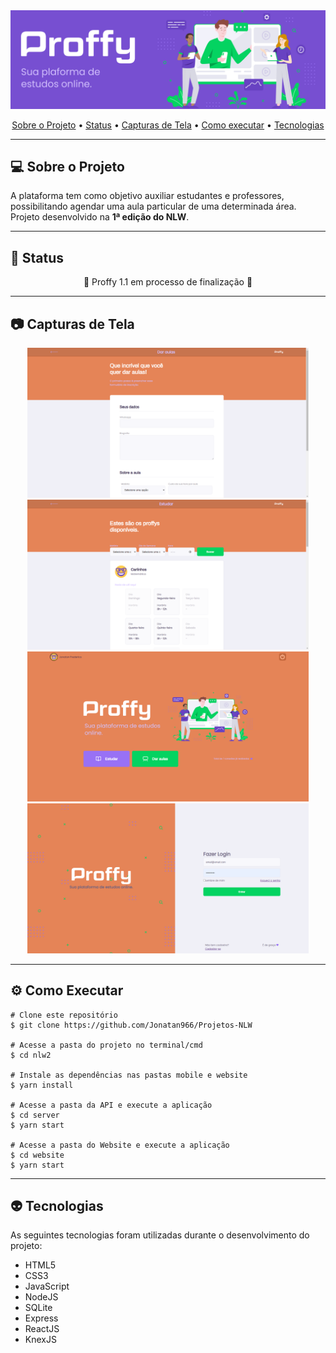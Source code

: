 <img alt="Proffy" src="../github/proffy-logo.png">
<p align="center">
    <a href="#computer-sobre-o-projeto">Sobre o Projeto</a> •
    <a href="#satellite-status">Status</a> •
    <a href="#camera-capturas-de-tela">Capturas de Tela</a> •
    <a href="#gear-como-executar">Como executar</a> •
    <a href="#alien-tecnologias">Tecnologias</a>
</p>

<hr>

## :computer: Sobre o Projeto
A plataforma tem como objetivo auxiliar estudantes e professores, possibilitando agendar uma aula particular de uma determinada área. Projeto desenvolvido na **1ª edição do NLW**.

<hr>

## :satellite: Status
<p align="center">
    🎉 Proffy 1.1 em processo de finalização 🎉
</p>

<hr>

## :camera: Capturas de Tela
<p align="center">
    <img width="450px" src="../github/proffy-dar-aulas.png">
    <img width="450px" src="../github/proffy-estudar.png">
    <img width="450px" src="../github/proffy-landing.png">
    <img width="450px" src="../github/proffy-login.png">
</p>

<hr>

## :gear: Como Executar
```
# Clone este repositório
$ git clone https://github.com/Jonatan966/Projetos-NLW

# Acesse a pasta do projeto no terminal/cmd
$ cd nlw2

# Instale as dependências nas pastas mobile e website
$ yarn install

# Acesse a pasta da API e execute a aplicação
$ cd server
$ yarn start

# Acesse a pasta do Website e execute a aplicação
$ cd website
$ yarn start
```

<hr>

## :alien: Tecnologias
As seguintes tecnologias foram utilizadas durante o desenvolvimento do projeto:
- HTML5
- CSS3
- JavaScript
- NodeJS
- SQLite
- Express
- ReactJS
- KnexJS
